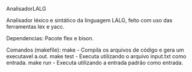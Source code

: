 AnalisadorLALG

Analisador léxico e sintático da linguagem LALG, feito com uso das ferramentas lex e yacc.

Dependencias: Pacote flex e bison.

Comandos (makefile):
make - Compila os arquivos de código e gera um executavel a.out.
make test - Executa utilizando o arquivo input.txt como entrada.
make run - Executa utilizando a entrada padrão como entrada.
